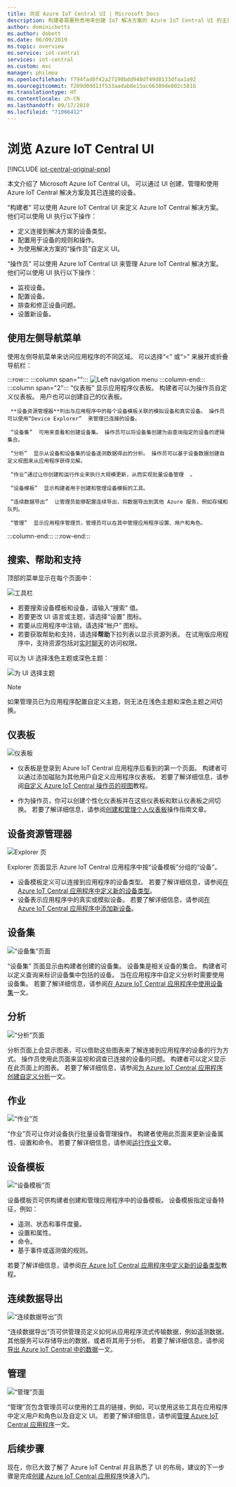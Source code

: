 ```yaml
---
title: 浏览 Azure IoT Central UI | Microsoft Docs
description: 构建者需要熟悉用来创建 IoT 解决方案的 Azure IoT Central UI 的主要区域。
author: dominicbetts
ms.author: dobett
ms.date: 06/09/2019
ms.topic: overview
ms.service: iot-central
services: iot-central
ms.custom: mvc
manager: philmea
ms.openlocfilehash: f794fad0f42a27190bdd948df49d0133dfaa1a92
ms.sourcegitcommit: f209d0dd13f533aadab8e15ac66389de802c581b
ms.translationtype: HT
ms.contentlocale: zh-CN
ms.lasthandoff: 09/17/2019
ms.locfileid: "71066412"
---
```

# <a name="take-a-tour-of-the-azure-iot-central-ui"></a>浏览 Azure IoT Central UI

[!INCLUDE [iot-central-original-pnp](../../includes/iot-central-original-pnp-note.md)]

本文介绍了 Microsoft Azure IoT Central UI。 可以通过 UI 创建、管理和使用 Azure IoT Central 解决方案及其已连接的设备。

“构建者”  可以使用 Azure IoT Central UI 来定义 Azure IoT Central 解决方案。 他们可以使用 UI 执行以下操作：

- 定义连接到解决方案的设备类型。
- 配置用于设备的规则和操作。
- 为使用解决方案的“操作员”自定义 UI。 

“操作员”  可以使用 Azure IoT Central UI 来管理 Azure IoT Central 解决方案。 他们可以使用 UI 执行以下操作：

- 监视设备。
- 配置设备。
- 排查和修正设备问题。
- 设置新设备。

## <a name="use-the-left-navigation-menu"></a>使用左侧导航菜单

使用左侧导航菜单来访问应用程序的不同区域。 可以选择“<”  或“>”  来展开或折叠导航栏：

:::row:::
  :::column span="":::
      ![Left navigation menu](media/overview-iot-central-tour/navigationbar.png)
  :::column-end:::
  :::column span="2":::
     “仪表板”  显示应用程序仪表板。 构建者可以为操作员自定义仪表板。 用户也可以创建自己的仪表板。
    
     **设备资源管理器**列出与应用程序中的每个设备模板关联的模拟设备和真实设备。 操作员可以使用“Device Explorer”  来管理已连接的设备。
    
     “设备集”  可用来查看和创建设备集。 操作员可以将设备集创建为由查询指定的设备的逻辑集合。
    
     “分析”  显示从设备和设备集的设备遥测数据得出的分析。 操作员可以基于设备数据创建自定义视图来从应用程序获得见解。
    
     “作业”通过让你创建和运行作业来执行大规模更新，从而实现批量设备管理  。
    
     “设备模板”  显示构建者用于创建和管理设备模板的工具。
    
     “连续数据导出”  让管理员能够配置连续导出，将数据导出到其他 Azure 服务，例如存储和队列。
    
     “管理”  显示应用程序管理页，管理员可以在其中管理应用程序设置、用户和角色。
   :::column-end:::
:::row-end:::

## <a name="search-help-and-support"></a>搜索、帮助和支持

顶部的菜单显示在每个页面中：

![工具栏](media/overview-iot-central-tour/toolbar.png)

- 若要搜索设备模板和设备，请输入“搜索”  值。
- 若要更改 UI 语言或主题，请选择“设置”  图标。
- 若要从应用程序中注销，请选择“帐户”  图标。
- 若要获取帮助和支持，请选择**帮助**下拉列表以显示资源列表。 在试用版应用程序中，支持资源包括对[实时聊天](howto-show-hide-chat.md)的访问权限。

可以为 UI 选择浅色主题或深色主题：

![为 UI 选择主题](media/overview-iot-central-tour/themes.png)

> [!NOTE]
> 如果管理员已为应用程序配置自定义主题，则无法在浅色主题和深色主题之间切换。

## <a name="dashboard"></a>仪表板

![仪表板](media/overview-iot-central-tour/homepage.png)

* 仪表板是登录到 Azure IoT Central 应用程序后看到的第一个页面。 构建者可以通过添加磁贴为其他用户自定义应用程序仪表板。 若要了解详细信息，请参阅[自定义 Azure IoT Central 操作员的视图](tutorial-customize-operator.md)教程。

* 作为操作员，你可以创建个性化仪表板并在这些仪表板和默认仪表板之间切换。 若要了解详细信息，请参阅[创建和管理个人仪表板](howto-personalize-dashboard.md)操作指南文章。

## <a name="device-explorer"></a>设备资源管理器

![Explorer 页](media/overview-iot-central-tour/explorer.png)

Explorer 页面显示 Azure IoT Central 应用程序中按“设备模板”分组的“设备”。  

* 设备模板定义可以连接到应用程序的设备类型。 若要了解详细信息，请参阅[在 Azure IoT Central 应用程序中定义新的设备类型](tutorial-define-device-type.md)。
* 设备表示应用程序中的真实或模拟设备。 若要了解详细信息，请参阅[在 Azure IoT Central 应用程序中添加新设备](tutorial-add-device.md)。

## <a name="device-sets"></a>设备集

![“设备集”页面](media/overview-iot-central-tour/devicesets.png)

“设备集”  页面显示由构建者创建的设备集。 设备集是相关设备的集合。 构建者可以定义查询来标识设备集中包括的设备。 当在应用程序中自定义分析时需要使用设备集。 若要了解详细信息，请参阅[在 Azure IoT Central 应用程序中使用设备集](howto-use-device-sets.md)一文。

## <a name="analytics"></a>分析

![“分析”页面](media/overview-iot-central-tour/analytics.png)

分析页面上会显示图表，可以借助这些图表来了解连接到应用程序的设备的行为方式。 操作员使用此页面来监视和调查已连接的设备的问题。 构建者可以定义显示在此页面上的图表。 若要了解详细信息，请参阅[为 Azure IoT Central 应用程序创建自定义分析](howto-use-device-sets.md)一文。

## <a name="jobs"></a>作业

![“作业”页](media/overview-iot-central-tour/jobs.png)

“作业”页可让你对设备执行批量设备管理操作。 构建者使用此页面来更新设备属性、设置和命令。 若要了解详细信息，请参阅[运行作业](howto-run-a-job.md)文章。

## <a name="device-templates"></a>设备模板

![“设备模板”页](media/overview-iot-central-tour/templates.png)

设备模板页可供构建者创建和管理应用程序中的设备模板。 设备模板指定设备特征，例如：

- 遥测、状态和事件度量。
- 设置和属性。
- 命令。
- 基于事件或遥测值的规则。

若要了解详细信息，请参阅[在 Azure IoT Central 应用程序中定义新的设备类型](tutorial-define-device-type.md)教程。

## <a name="continuous-data-export"></a>连续数据导出

![“连续数据导出”页](media/overview-iot-central-tour/export.png)

“连续数据导出”页可供管理员定义如何从应用程序流式传输数据，例如遥测数据。 其他服务可以存储导出的数据，或者将其用于分析。 若要了解详细信息，请参阅[导出 Azure IoT Central 中的数据](howto-export-data.md)一文。

## <a name="administration"></a>管理

![“管理”页面](media/overview-iot-central-tour/administration.png)

“管理”页包含管理员可以使用的工具的链接，例如，可以使用这些工具在应用程序中定义用户和角色以及自定义 UI。 若要了解详细信息，请参阅[管理 Azure IoT Central 应用程序](howto-administer.md)一文。

## <a name="next-steps"></a>后续步骤

现在，你已大致了解了 Azure IoT Central 并且熟悉了 UI 的布局，建议的下一步骤是完成[创建 Azure IoT Central 应用程序](quick-deploy-iot-central.md)快速入门。
